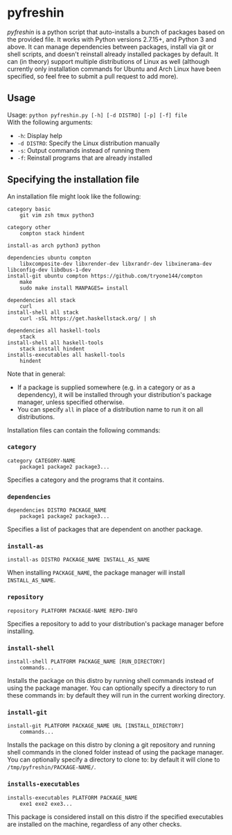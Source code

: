 # pyfreshin

*pyfreshin* is a python script that auto-installs a bunch of packages based on
the provided file. It works with Python versions 2.7.15+, and Python 3 and
above. It can manage dependencies between packages, install via git or shell
scripts, and doesn't reinstall already installed packages by default. It can
(in theory) support multiple distributions of Linux as well (although currently
only installation commands for Ubuntu and Arch Linux have been specified, so
feel free to submit a pull request to add more).

## Usage

Usage: `python pyfreshin.py [-h] [-d DISTRO] [-p] [-f] file`  
With the following arguments:

- `-h`: Display help
- `-d DISTRO`: Specify the Linux distribution manually
- `-s`: Output commands instead of running them
- `-f`: Reinstall programs that are already installed

## Specifying the installation file

An installation file might look like the following:

```
category basic
    git vim zsh tmux python3

category other
    compton stack hindent

install-as arch python3 python

dependencies ubuntu compton
    libxcomposite-dev libxrender-dev libxrandr-dev libxinerama-dev libconfig-dev libdbus-1-dev
install-git ubuntu compton https://github.com/tryone144/compton
    make
    sudo make install MANPAGES= install

dependencies all stack
    curl
install-shell all stack
    curl -sSL https://get.haskellstack.org/ | sh

dependencies all haskell-tools
    stack
install-shell all haskell-tools
    stack install hindent
installs-executables all haskell-tools
    hindent
```

Note that in general:

- If a package is supplied somewhere (e.g. in a category or as a dependency),
  it will be installed through your distribution's package manager, unless
  specified otherwise.
- You can specify `all` in place of a distribution name to run it on all
  distributions.

Installation files can contain the following commands:

### `category`

```
category CATEGORY-NAME
    package1 package2 package3...
```

Specifies a category and the programs that it contains.

### `dependencies`

```
dependencies DISTRO PACKAGE_NAME
    package1 package2 package3...
```

Specifies a list of packages that are dependent on another package.

### `install-as`

```
install-as DISTRO PACKAGE_NAME INSTALL_AS_NAME
```

When installing `PACKAGE_NAME`, the package manager will install
`INSTALL_AS_NAME`.

### `repository`

```
repository PLATFORM PACKAGE-NAME REPO-INFO
```

Specifies a repository to add to your distribution's package manager before
installing.

### `install-shell`

```
install-shell PLATFORM PACKAGE_NAME [RUN_DIRECTORY]
    commands...
```

Installs the package on this distro by running shell commands instead of using
the package manager. You can optionally specify a directory to run these
commands in: by default they will run in the current working directory.

### `install-git`

```
install-git PLATFORM PACKAGE_NAME URL [INSTALL_DIRECTORY]
    commands...
```

Installs the package on this distro by cloning a git repository and running
shell commands in the cloned folder instead of using the package manager. You
can optionally specify a directory to clone to: by default it will clone to
`/tmp/pyfreshin/PACKAGE-NAME/`.

### `installs-executables`

```
installs-executables PLATFORM PACKAGE_NAME
    exe1 exe2 exe3...
```

This package is considered install on this distro if the specified executables
are installed on the machine, regardless of any other checks.
